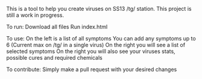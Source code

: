 This is a tool to help you create viruses on SS13 /tg/ station.
This project is still a work in progress.

To run:
Download all files
Run index.html

To use:
On the left is a list of all symptoms
You can add any symptoms up to 6 (Current max on /tg/ in a single virus)
On the right you will see a list of selected symptoms
On the right you will also see your viruses stats, possible cures and required chemicals

To contribute:
Simply make a pull request with your desired changes